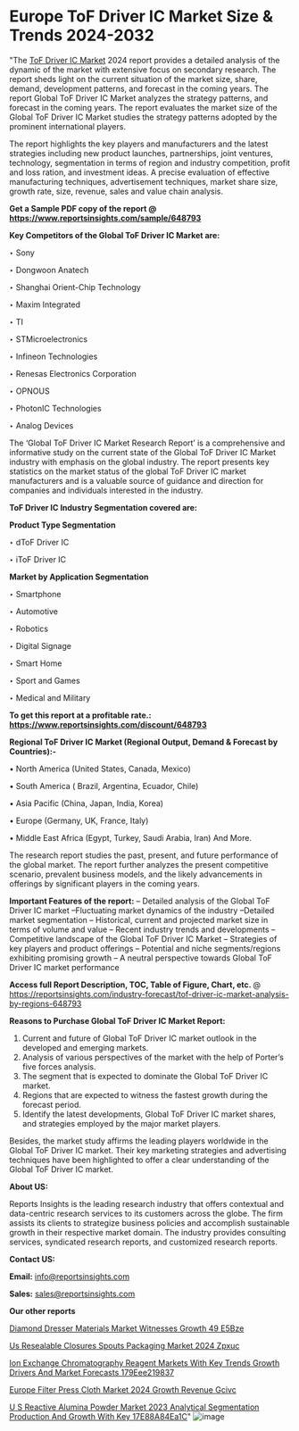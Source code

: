 # Europe ToF Driver IC Market Size & Trends 2024-2032

"The <a href=https://www.reportsinsights.com/sample/648793>ToF Driver IC Market</a> 2024 report provides a detailed analysis of the dynamic of the market with extensive focus on secondary research. The report sheds light on the current situation of the market size, share, demand, development patterns, and forecast in the coming years. The report Global ToF Driver IC Market analyzes the strategy patterns, and forecast in the coming years. The report evaluates the market size of the Global ToF Driver IC Market studies the strategy patterns adopted by the prominent international players.

The report highlights the key players and manufacturers and the latest strategies including new product launches, partnerships, joint ventures, technology, segmentation in terms of region and industry competition, profit and loss ration, and investment ideas. A precise evaluation of effective manufacturing techniques, advertisement techniques, market share size, growth rate, size, revenue, sales and value chain analysis.

<strong>Get a Sample PDF copy of the report @ <a href=https://www.reportsinsights.com/sample/648793 style=color:#0000ff;>https://www.reportsinsights.com/sample/648793</a></strong>

<strong>Key Competitors of the Global ToF Driver IC Market are:</strong>

‣ Sony

‣ Dongwoon Anatech

‣ Shanghai Orient-Chip Technology

‣ Maxim Integrated

‣ TI

‣ STMicroelectronics

‣ Infineon Technologies

‣ Renesas Electronics Corporation

‣ OPNOUS

‣ PhotonIC Technologies

‣ Analog Devices

The ‘Global ToF Driver IC Market Research Report’ is a comprehensive and informative study on the current state of the Global ToF Driver IC Market industry with emphasis on the global industry. The report presents key statistics on the market status of the global ToF Driver IC market manufacturers and is a valuable source of guidance and direction for companies and individuals interested in the industry.

<strong>ToF Driver IC Industry Segmentation covered are:</strong>

<strong>Product Type Segmentation</strong>

‣ dToF Driver IC

‣ iToF Driver IC

<strong>Market by Application Segmentation</strong>

‣ Smartphone

‣ Automotive

‣ Robotics

‣ Digital Signage

‣ Smart Home

‣ Sport and Games

‣ Medical and Military

<strong>To get this report at a profitable rate.: <a href=https://www.reportsinsights.com/discount/648793 style=color:#0000ff;>https://www.reportsinsights.com/discount/648793</a></strong>

<strong>Regional ToF Driver IC Market (Regional Output, Demand &amp; Forecast by Countries):-</strong>

• North America (United States, Canada, Mexico)

• South America ( Brazil, Argentina, Ecuador, Chile)

• Asia Pacific (China, Japan, India, Korea)

• Europe (Germany, UK, France, Italy)

• Middle East Africa (Egypt, Turkey, Saudi Arabia, Iran) And More.

The research report studies the past, present, and future performance of the global market. The report further analyzes the present competitive scenario, prevalent business models, and the likely advancements in offerings by significant players in the coming years.

<strong>Important Features of the report:</strong>
– Detailed analysis of the Global ToF Driver IC market
–Fluctuating market dynamics of the industry
–Detailed market segmentation
– Historical, current and projected market size in terms of volume and value
– Recent industry trends and developments
– Competitive landscape of the Global ToF Driver IC Market
– Strategies of key players and product offerings
– Potential and niche segments/regions exhibiting promising growth
– A neutral perspective towards Global ToF Driver IC market performance

<strong>Access full Report Description, TOC, Table of Figure, Chart, etc. </strong>@   <a href=https://reportsinsights.com/industry-forecast/tof-driver-ic-market-analysis-by-regions-648793 style=color:#0000ff;>https://reportsinsights.com/industry-forecast/tof-driver-ic-market-analysis-by-regions-648793</a>

<strong>Reasons to Purchase Global ToF Driver IC Market Report:</strong>
1. Current and future of Global ToF Driver IC market outlook in the developed and emerging markets.
2. Analysis of various perspectives of the market with the help of Porter’s five forces analysis.
3. The segment that is expected to dominate the Global ToF Driver IC market.
4. Regions that are expected to witness the fastest growth during the forecast period.
5. Identify the latest developments, Global ToF Driver IC market shares, and strategies employed by the major market players.

Besides, the market study affirms the leading players worldwide in the Global ToF Driver IC market. Their key marketing strategies and advertising techniques have been highlighted to offer a clear understanding of the Global ToF Driver IC market.

<strong><strong>About US</strong>:</strong>

Reports Insights is the leading research industry that offers contextual and data-centric research services to its customers across the globe. The firm assists its clients to strategize business policies and accomplish sustainable growth in their respective market domain. The industry provides consulting services, syndicated research reports, and customized research reports.

<strong>Contact US:</strong>

<p class=><b>Email:</b> <a href=mailto:info@reportsinsights.com>info@reportsinsights.com</a></p>
<p class=><b>Sales:</b> <a href=mailto:sales@reportsinsights.com>sales@reportsinsights.com</a></p>

<strong>Our other reports</strong>

<a href=https://www.linkedin.com/pulse/diamond-dresser-materials-market-witnesses-growth-49-e5bze/>Diamond Dresser Materials Market Witnesses Growth 49 E5Bze</a>

<a href=https://www.linkedin.com/pulse/us-resealable-closures-spouts-packaging-market-2024-zpxuc/>Us Resealable Closures Spouts Packaging Market 2024 Zpxuc</a>

<a href=https://medium.com/@anuragakarte041/ion-exchange-chromatography-reagent-markets-with-key-trends-growth-drivers-and-market-forecasts-179eee219837>Ion Exchange Chromatography Reagent Markets With Key Trends Growth Drivers And Market Forecasts 179Eee219837</a>

<a href=https://www.linkedin.com/pulse/europe-filter-press-cloth-market-2024-growth-revenue-gcivc/>Europe Filter Press Cloth Market 2024 Growth Revenue Gcivc</a>

<a href=https://medium.com/@aanarkumar6/u-s-reactive-alumina-powder-market-2023-analytical-segmentation-production-and-growth-with-key-17e88a84ea1c>U S Reactive Alumina Powder Market 2023 Analytical Segmentation Production And Growth With Key 17E88A84Ea1C</a>"
![image](https://github.com/Jaayaachit/RIMarket/assets/158452289/9ae66207-fa91-48b8-8c25-71ea11a0fce5)
